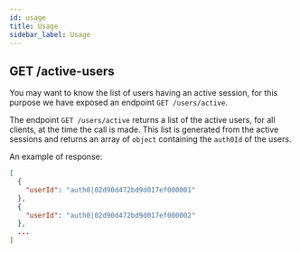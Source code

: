 ```yaml
---
id: usage
title: Usage
sidebar_label: Usage
---
```

## GET /active-users

You may want to know the list of users having an active session, for this purpose we have exposed an endpoint `GET /users/active`.

The endpoint `GET /users/active` returns a list of the active users, for all clients, at the time the call is made.
This list is generated from the active sessions and returns an array of `object` containing the `auth0Id` of the users.

An example of response:

```json
[
  {
    "userId": "auth0|02d90d472bd9d017ef000001"
  },
  {
    "userId": "auth0|02d90d472bd9d017ef000002"
  },
  ...
]
```
